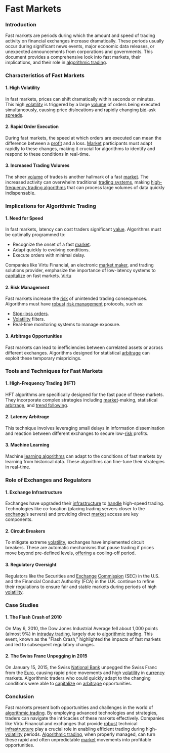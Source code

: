 # Fast Markets

### Introduction
Fast markets are periods during which the amount and speed of trading activity on financial exchanges increase dramatically. These periods usually occur during significant news events, major economic data releases, or unexpected announcements from corporations and governments. This document provides a comprehensive look into fast markets, their implications, and their role in [algorithmic trading](../a/algorithmic_trading.md).

### Characteristics of Fast Markets

#### 1. High Volatility
In fast markets, prices can shift dramatically within seconds or minutes. This high [volatility](../v/volatility.md) is triggered by a large [volume](../v/volume.md) of orders being executed simultaneously, causing price dislocations and rapidly changing [bid](../b/bid.md)-ask [spreads](../s/spreads.md).

#### 2. Rapid Order Execution
During fast markets, the speed at which orders are executed can mean the difference between a [profit](../p/profit.md) and a loss. [Market](../m/market.md) participants must adapt rapidly to these changes, making it crucial for algorithms to identify and respond to these conditions in real-time.

#### 3. Increased Trading Volumes
The sheer [volume](../v/volume.md) of trades is another hallmark of a fast [market](../m/market.md). The increased activity can overwhelm traditional [trading systems](../t/trading_systems.md), making [high-frequency trading algorithms](../h/high-frequency_trading_algorithms.md) that can process large volumes of data quickly indispensable.

### Implications for Algorithmic Trading

#### 1. Need for Speed
In fast markets, latency can cost traders significant [value](../v/value.md). Algorithms must be optimally programmed to:
- Recognize the onset of a fast [market](../m/market.md).
- Adapt quickly to evolving conditions.
- Execute orders with minimal delay.

Companies like Virtu Financial, an electronic [market maker](../m/market_maker.md), and trading solutions provider, emphasize the importance of low-latency systems to [capitalize](../c/capitalize.md) on fast markets. [Virtu](https://www.virtu.com/)

#### 2. Risk Management
Fast markets increase the [risk](../r/risk.md) of unintended trading consequences. Algorithms must have [robust](../r/robust.md) [risk management](../r/risk_management.md) protocols, such as:
- [Stop-loss orders](../s/stop-loss_orders.md).
- [Volatility](../v/volatility.md) filters.
- Real-time monitoring systems to manage exposure.

#### 3. Arbitrage Opportunities
Fast markets can lead to inefficiencies between correlated assets or across different exchanges. Algorithms designed for statistical [arbitrage](../a/arbitrage.md) can exploit these temporary mispricings.

### Tools and Techniques for Fast Markets

#### 1. High-Frequency Trading (HFT)
HFT algorithms are specifically designed for the fast pace of these markets. They incorporate complex strategies including [market](../m/market.md)-making, statistical [arbitrage](../a/arbitrage.md), and [trend following](../t/trend_following.md).
 
#### 2. Latency Arbitrage
This technique involves leveraging small delays in information dissemination and reaction between different exchanges to secure low-[risk](../r/risk.md) profits.

#### 3. Machine Learning
Machine [learning algorithms](../l/learning_algorithms_in_trading.md) can adapt to the conditions of fast markets by learning from historical data. These algorithms can fine-tune their strategies in real-time.

### Role of Exchanges and Regulators

#### 1. Exchange Infrastructure
Exchanges have upgraded their [infrastructure](../i/infrastructure.md) to [handle](../h/handle.md) high-speed trading. Technologies like co-location (placing trading servers closer to the [exchange](../e/exchange.md)’s servers) and providing direct [market](../m/market.md) access are key components.

#### 2. Circuit Breakers
To mitigate extreme [volatility](../v/volatility.md), exchanges have implemented circuit breakers. These are automatic mechanisms that pause trading if prices move beyond pre-defined levels, [offering](../o/offering.md) a cooling-off period.

#### 3. Regulatory Oversight
Regulators like the Securities and [Exchange](../e/exchange.md) [Commission](../c/commission.md) (SEC) in the U.S. and the Financial Conduct Authority (FCA) in the U.K. continue to refine their regulations to ensure fair and stable markets during periods of high [volatility](../v/volatility.md). 

### Case Studies

#### 1. The Flash Crash of 2010
On May 6, 2010, the Dow Jones Industrial Average fell about 1,000 points (almost 9%) in [intraday trading](../i/intraday_trading.md), largely due to [algorithmic trading](../a/algorithmic_trading.md). This event, known as the "Flash Crash," highlighted the impacts of fast markets and led to subsequent regulatory changes.

#### 2. The Swiss Franc Unpegging in 2015
On January 15, 2015, the Swiss [National Bank](../n/national_bank.md) unpegged the Swiss Franc from the [Euro](../e/euro.md), causing rapid price movements and high [volatility](../v/volatility.md) in [currency](../c/currency.md) markets. Algorithmic traders who could quickly adapt to the changing conditions were able to [capitalize](../c/capitalize.md) on [arbitrage](../a/arbitrage.md) opportunities.

### Conclusion

Fast markets present both opportunities and challenges in the world of [algorithmic trading](../a/algorithmic_trading.md). By employing advanced technologies and strategies, traders can navigate the intricacies of these markets effectively. Companies like Virtu Financial and exchanges that provide [robust](../r/robust.md) technical [infrastructure](../i/infrastructure.md) play a crucial role in enabling efficient trading during high-[volatility](../v/volatility.md) periods. [Algorithmic trading](../a/algorithmic_trading.md), when properly managed, can turn these rapid and often unpredictable [market](../m/market.md) movements into profitable opportunities.
